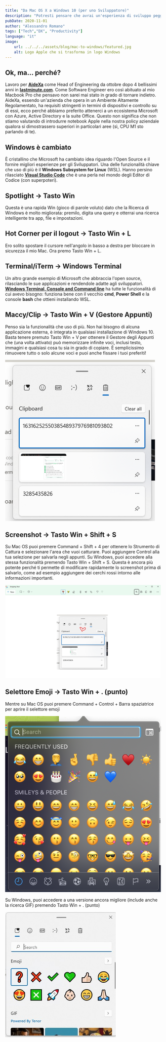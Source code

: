 ```yaml
---
title: "Da Mac OS X a Windows 10 (per uno Sviluppatore)"
description: "Potresti pensare che avrai un'esperienza di sviluppo peggiore e che ti mancheranno molte funzionalità che dai per scontate. Ti mostro come sono migrato al caro vecchio Windows senza perdere la testa."
pubDate: 2020-11-01
author: "Alessandro Romano"
tags: ["Tech","DX", "Productivity"]
language: "it"
image:
    url: ../../../assets/blog/mac-to-windows/featured.jpg
    alt: Logo Apple che si trasforma in logo Windows
---
```


## Ok, ma... perché?

Lavoro per [**AideXa**](https://www.aidexa.it/) come Head of Engineering da ottobre dopo 4 bellissimi anni in [**lastminute.com**](https://lastminute.com/). Come Software Engineer ero così abituato al mio Macbook Pro che pensavo non sarei mai stato in grado di tornare indietro. AideXa, essendo un'azienda che opera in un Ambiente Altamente Regolamentato, ha requisiti stringenti in termini di dispositivi e controllo su di essi, ecco perché abbiamo preferito attenerci a un ecosistema Microsoft con Azure, Active Directory e la suite Office. Questo non significa che non stiamo valutando di introdurre notebook Apple nella nostra policy aziendale qualora si dimostrassero superiori in particolari aree (sì, CPU M1 sto parlando di te).

## Windows è cambiato

È cristallino che Microsoft ha cambiato idea riguardo l'Open Source e il fornire migliori esperienze per gli Sviluppatori. Una delle funzionalità chiave che uso di più è il **Windows Subsystem for Linux** (WSL). Hanno persino rilasciato [**Visual Studio Code**](https://code.visualstudio.com/) che è una perla nel mondo degli Editor di Codice (con superpoteri).

## Spotlight -> Tasto Win

Questa è una rapida Win (gioco di parole voluto) dato che la Ricerca di Windows è molto migliorata: premilo, digita una query e otterrai una ricerca intelligente tra app, file e impostazioni.

## Hot Corner per il logout -> Tasto Win + L

Ero solito spostare il cursore nell'angolo in basso a destra per bloccare in sicurezza il mio Mac. Ora premo Tasto Win + L.

## Terminal/iTerm -> Windows Terminal

Un altro grande esempio di Microsoft che abbraccia l'open source, rilasciando le sue applicazioni e rendendole adatte agli sviluppatori. [**Windows Terminal, Console and Command line**](https://github.com/microsoft/terminal) ha tutte le funzionalità di cui avevo bisogno: funziona bene con il vecchio **cmd**, **Power Shell** e la console **bash** che ottieni installando WSL.

## Maccy/Clip -> Tasto Win + V (Gestore Appunti)

Penso sia la funzionalità che uso di più. Non hai bisogno di alcuna applicazione esterna, è integrata in qualsiasi installazione di Windows 10. Basta tenere premuto Tasto Win + V per ottenere il Gestore degli Appunti che (una volta attivato) può memorizzare infinite voci, inclusi testo, immagini e qualsiasi cosa tu sia in grado di copiare. È semplicissimo rimuovere tutto o solo alcune voci e puoi anche fissare i tuoi preferiti!

![image](../../../assets/blog/mac-to-windows/clipboard-manager.png)

## Screenshot -> Tasto Win + Shift + S

Su Mac OS puoi premere Command + Shift + 4 per ottenere lo Strumento di Cattura e selezionare l'area che vuoi catturare. Puoi aggiungere Control alla tua selezione per salvarla negli appunti.
Su Windows, puoi accedere alla stessa funzionalità premendo Tasto Win + Shift + S. Questa è ancora più potente perché ti permette di modificare rapidamente lo screenshot prima di salvarlo, come ad esempio aggiungere dei cerchi rossi intorno alle informazioni importanti.

![image](../../../assets/blog/mac-to-windows/snipping-tool.png)

## Selettore Emoji -> Tasto Win + . (punto)

Mentre su Mac OS puoi premere Command + Control + Barra spaziatrice per aprire il selettore emoji

![image](../../../assets/blog/mac-to-windows/emojiPickerMac.png)

Su Windows, puoi accedere a una versione ancora migliore (include anche la ricerca GIF) premendo Tasto Win + . (punto)

![image](../../../assets/blog/mac-to-windows/emojiPicker.jpg)
